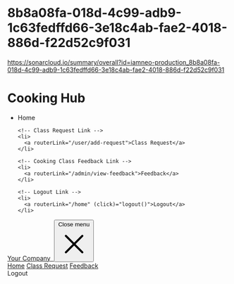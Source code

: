 # 8b8a08fa-018d-4c99-adb9-1c63fedffd66-3e18c4ab-fae2-4018-886d-f22d52c9f031
https://sonarcloud.io/summary/overall?id=iamneo-production_8b8a08fa-018d-4c99-adb9-1c63fedffd66-3e18c4ab-fae2-4018-886d-f22d52c9f031




<h1>Cooking Hub</h1>
<nav class="navbar">
  <ul>
    <!-- Home Link -->
    <li>
      <a routerLink="/home" routerLinkActive="active">Home</a>
    </li>

    <!-- Class Request Link -->
    <li>
      <a routerLink="/user/add-request">Class Request</a>
    </li>

    <!-- Cooking Class Feedback Link -->
    <li>
      <a routerLink="/admin/view-feedback">Feedback</a>
    </li>

    <!-- Logout Link -->
    <li>
      <a routerLink="/home" (click)="logout()">Logout</a>
    </li>
  </ul>
</nav>



<div class="lg:hidden" role="dialog" aria-modal="true">
    <!-- Background backdrop, show/hide based on slide-over state. -->
    <div class="fixed inset-0 z-50"></div>
    <div
      class="fixed inset-y-0 right-0 z-50 w-full overflow-y-auto bg-white px-6 py-6 sm:max-w-sm sm:ring-1 sm:ring-gray-900/10">
      <div class="flex items-center justify-between">
        <a href="#" class="-m-1.5 p-1.5">
          <span class="sr-only">Your Company</span>
          <img class="h-8 w-auto" src="https://tailwindcss.com/plus-assets/img/logos/mark.svg?color=indigo&shade=600"
            alt="">
        </a>
        <button type="button" class="-m-2.5 rounded-md p-2.5 text-gray-700">
          <span class="sr-only">Close menu</span>
          <svg class="size-6" fill="none" viewBox="0 0 24 24" stroke-width="1.5" stroke="currentColor"
            aria-hidden="true" data-slot="icon">
            <path stroke-linecap="round" stroke-linejoin="round" d="M6 18 18 6M6 6l12 12" />
          </svg>
        </button>
      </div>
      <div class="mt-6 flow-root">
        <div class="-my-6 divide-y divide-gray-500/10">
          <div class="space-y-2 py-6">
            <a href="#"
              class="-mx-3 block rounded-lg px-3 py-2 text-base/7 font-semibold text-gray-900 hover:bg-gray-50">Home</a>
            <a href="#"
              class="-mx-3 block rounded-lg px-3 py-2 text-base/7 font-semibold text-gray-900 hover:bg-gray-50">Class
              Request</a>
            <a href="#"
              class="-mx-3 block rounded-lg px-3 py-2 text-base/7 font-semibold text-gray-900 hover:bg-gray-50">Feedback</a>
          </div>
          <div class="py-6">
            <a a routerLink="/home" (click)="logout()"
              class="-mx-3 block rounded-lg px-3 py-2.5 text-base/7 font-semibold text-gray-900 hover:bg-gray-50">Logout</a>
          </div>
        </div>
      </div>
    </div>
  </div>